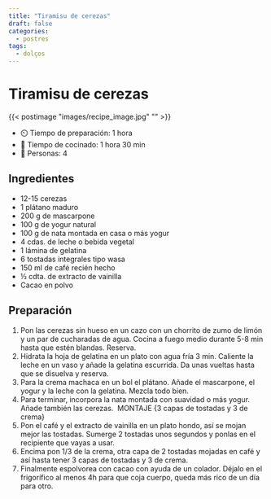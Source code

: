 ```yaml
---
title: "Tiramisu de cerezas"
draft: false 
categories: 
  - postres 
tags: 
  - dolços 
---
```


# Tiramisu de cerezas 

{{< postimage "images/recipe_image.jpg" "" >}}


- ⏲️  Tiempo de preparación: 1 hora 
- 🍳 Tiempo de cocinado: 1 hora 30 min 
- 🍴 Personas: 4 

## Ingredientes

- 12-15 cerezas⁠⁠
- 1 plátano maduro⁠⁠
- 200 g de mascarpone⁠⁠
- 100 g de yogur natural ⁠⁠
- 100 g de nata montada en casa o más yogur⁠⁠
- 4 cdas. de leche o bebida vegetal⁠⁠
- 1 lámina de gelatina⁠⁠
- 6 tostadas integrales tipo wasa⁠⁠
- 150 ml de café recién hecho⁠⁠
- ½ cdta. de extracto de vainilla⁠⁠
- Cacao en polvo⁠⁠


## Preparación

1. Pon las cerezas sin hueso en un cazo con un chorrito de zumo de limón y un par de cucharadas de agua. Cocina a fuego medio durante 5-8 min hasta que estén blandas. Reserva.⁠⁠
2. Hidrata la hoja de gelatina en un plato con agua fría 3 min. Caliente la leche en un vaso y añade la gelatina escurrida. Da unas vueltas hasta que se disuelva y reserva.⁠⁠
3. Para la crema machaca en un bol el plátano. Añade el mascarpone, el yogur y la leche con la gelatina. Mezcla todo bien. ⁠⁠
4. Para terminar, incorpora la nata montada con suavidad o más yogur. Añade también las cerezas. ⁠⁠
MONTAJE {3 capas de tostadas y 3 de crema}⁠⁠
5. Pon el café y el extracto de vainilla en un plato hondo, así se mojan mejor las tostadas. Sumerge 2 tostadas unos segundos y ponlas en el recipiente que vayas a usar. ⁠⁠
6. Encima pon 1/3 de la crema, otra capa de 2 tostadas mojadas en café y así hasta tener 3 capas de tostadas y 3 de crema. ⁠⁠
7. Finalmente espolvorea con cacao con ayuda de un colador. Déjalo en el frigorífico al menos 4h para que coja cuerpo, queda más rico de un día para otro.

